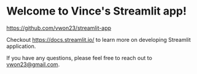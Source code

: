 # Welcome to Vince's Streamlit app!

https://github.com/vwon23/streamlit-app

Checkout https://docs.streamlit.io/ to learn more on developing Streamlit application.

If you have any questions, please feel free to reach out to vwon23@gmail.com.